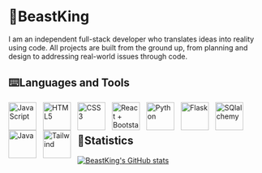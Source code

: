 #  👾BeastKing


I am an independent full-stack developer who translates ideas into reality using code. All projects are built from the ground up, from planning and design to addressing real-world issues through code.

## ⌨️Languages and Tools



<img align="left" alt="JavaScript" width="55px" style="padding-right:10px;" src="https://cdn.jsdelivr.net/gh/devicons/devicon/icons/javascript/javascript-plain.svg" />
<img  align="left" alt="HTML5" width="55px" style="padding-right:10px;" src="https://cdn.jsdelivr.net/gh/devicons/devicon@latest/icons/html5/html5-original.svg" />
 <img  align="left" alt="CSS3" width="55px" style="padding-right:10px;" src="https://cdn.jsdelivr.net/gh/devicons/devicon@latest/icons/css3/css3-original.svg" />
 <img  align="left" alt="React + Bootstarp" width="55px" style="padding-right:10px;" src="https://cdn.jsdelivr.net/gh/devicons/devicon@latest/icons/reactbootstrap/reactbootstrap-original.svg" />
 <img  align="left" alt="Python" width="55px" style="padding-right:10px;" src="https://cdn.jsdelivr.net/gh/devicons/devicon@latest/icons/python/python-original.svg" />
 <img  align="left" alt="Flask" width="55px" style="padding-right:10px;" src="https://cdn.jsdelivr.net/gh/devicons/devicon@latest/icons/flask/flask-original.svg" /> 
 <img align="left" alt="SQlalchemy" width="55px" style="padding-right:10px;" src="https://cdn.jsdelivr.net/gh/devicons/devicon@latest/icons/sqlalchemy/sqlalchemy-original.svg" />
 <img align="left" alt="Java" width="55px" style="padding-right:10px;" src="https://cdn.jsdelivr.net/gh/devicons/devicon@latest/icons/java/java-original.svg" />
 <img  align="left" alt="Tailwind" width="55px" style="padding-right:10px;" src="https://cdn.jsdelivr.net/gh/devicons/devicon@latest/icons/tailwindcss/tailwindcss-original.svg" />

	
          


<br><br>


          
          
          
## 🔢Statistics
[![BeastKing's GitHub stats](https://github-readme-stats.vercel.app/api?username=Ibrahim-Faisal15)](https://github.com/Ibrahim-Faisal15/github-readme-stats)
          
          
          

